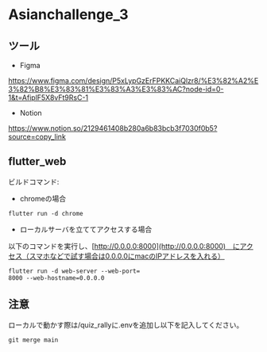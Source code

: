 # Asianchallenge_3

## ツール
- Figma
  
https://www.figma.com/design/P5xLypGzErFPKKCaiQlzr8/%E3%82%A2%E3%82%B8%E3%83%81%E3%83%A3%E3%83%AC?node-id=0-1&t=AfiplF5X8vFt9RsC-1

- Notion

https://www.notion.so/2129461408b280a6b83bcb3f7030f0b5?source=copy_link

## flutter_web
ビルドコマンド:
- chromeの場合
```
flutter run -d chrome
```
- ローカルサーバを立ててアクセスする場合
  
以下のコマンドを実行し、[http://0.0.0.0:8000](http://0.0.0.0:8000)　にアクセス（スマホなどで試す場合は0.0.0.0にmacのIPアドレスを入れる）
```
flutter run -d web-server --web-port=
8000 --web-hostname=0.0.0.0
```

## 注意
ローカルで動かす際は/quiz_rallyに.envを追加し以下を記入してください。
```
git merge main
```
